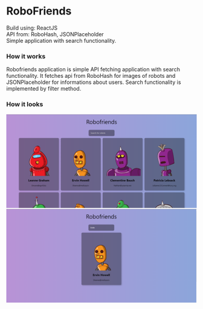 # RoboFriends

Build using: ReactJS <br>
API from:
RoboHash, JSONPlaceholder<br>
Simple application with search functionality.

### How it works
Robofriends application is simple API fetching application with search functionality. 
It fetches api from RoboHash for images of robots and JSONPlaceholder for informations about users. 
Search functionality is implemented by filter method.

### How it looks
![Image1](https://raw.githubusercontent.com/kojic11/kojic11.github.io/main/static/media/robofriends.81e71f88cf64a0c2d134.png)
![Image2](https://raw.githubusercontent.com/kojic11/Robofriends/main/src/robofriends_search.png)
